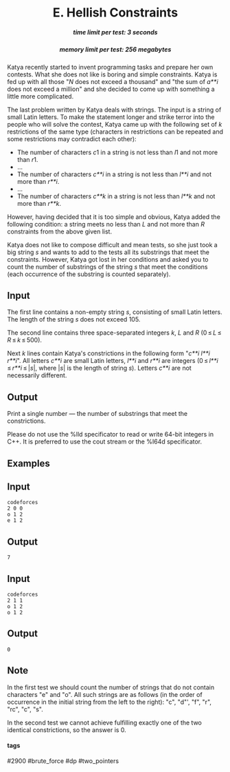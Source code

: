 <h1 style='text-align: center;'> E. Hellish Constraints</h1>

<h5 style='text-align: center;'>time limit per test: 3 seconds</h5>
<h5 style='text-align: center;'>memory limit per test: 256 megabytes</h5>

Katya recently started to invent programming tasks and prepare her own contests. What she does not like is boring and simple constraints. Katya is fed up with all those "*N* does not exceed a thousand" and "the sum of *a**i* does not exceed a million" and she decided to come up with something a little more complicated.

The last problem written by Katya deals with strings. The input is a string of small Latin letters. To make the statement longer and strike terror into the people who will solve the contest, Katya came up with the following set of *k* restrictions of the same type (characters in restrictions can be repeated and some restrictions may contradict each other): 

* The number of characters *c*1 in a string is not less than *l*1 and not more than *r*1.
* ...
* The number of characters *c**i* in a string is not less than *l**i* and not more than *r**i*.
* ...
* The number of characters *c**k* in a string is not less than *l**k* and not more than *r**k*.

However, having decided that it is too simple and obvious, Katya added the following condition: a string meets no less than *L* and not more than *R* constraints from the above given list.

Katya does not like to compose difficult and mean tests, so she just took a big string *s* and wants to add to the tests all its substrings that meet the constraints. However, Katya got lost in her conditions and asked you to count the number of substrings of the string *s* that meet the conditions (each occurrence of the substring is counted separately).

## Input

The first line contains a non-empty string *s*, consisting of small Latin letters. The length of the string *s* does not exceed 105.

The second line contains three space-separated integers *k*, *L* and *R* (0 ≤ *L* ≤ *R* ≤ *k* ≤ 500).

Next *k* lines contain Katya's constrictions in the following form "*c**i* *l**i* *r**i*". All letters *c**i* are small Latin letters, *l**i* and *r**i* are integers (0 ≤ *l**i* ≤ *r**i* ≤ |*s*|, where |*s*| is the length of string *s*). Letters *c**i* are not necessarily different.

## Output

Print a single number — the number of substrings that meet the constrictions.

Please do not use the %lld specificator to read or write 64-bit integers in С++. It is preferred to use the cout stream or the %I64d specificator.

## Examples

## Input


```
codeforces  
2 0 0  
o 1 2  
e 1 2  

```
## Output


```
7  

```
## Input


```
codeforces  
2 1 1  
o 1 2  
o 1 2  

```
## Output


```
0  

```
## Note

In the first test we should count the number of strings that do not contain characters "e" and "o". All such strings are as follows (in the order of occurrence in the initial string from the left to the right): "c", "d"', "f", "r", "rc", "c", "s".

In the second test we cannot achieve fulfilling exactly one of the two identical constrictions, so the answer is 0.



#### tags 

#2900 #brute_force #dp #two_pointers 